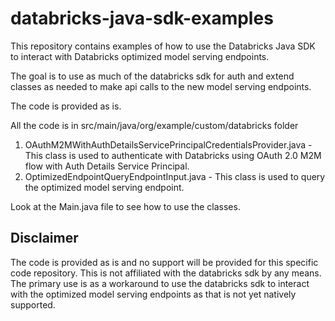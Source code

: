 # databricks-java-sdk-examples

This repository contains examples of how to use the Databricks Java SDK to interact with Databricks optimized model
serving endpoints.

The goal is to use as much of the databricks sdk for auth and extend classes as needed
to make api calls to the new model serving endpoints.

The code is provided as is.

All the code is in src/main/java/org/example/custom/databricks folder

1. OAuthM2MWithAuthDetailsServicePrincipalCredentialsProvider.java - This class is used to authenticate with Databricks
   using OAuth 2.0 M2M flow with Auth Details Service Principal.
2. OptimizedEndpointQueryEndpointInput.java - This class is used to query the optimized model serving endpoint.

Look at the Main.java file to see how to use the classes.

## Disclaimer

The code is provided as is and no support will be provided for this specific code repository. This is not affiliated
with the databricks sdk by any means.
The primary use is as a workaround to use the databricks sdk to interact with the optimized model serving endpoints as
that is not yet natively supported.